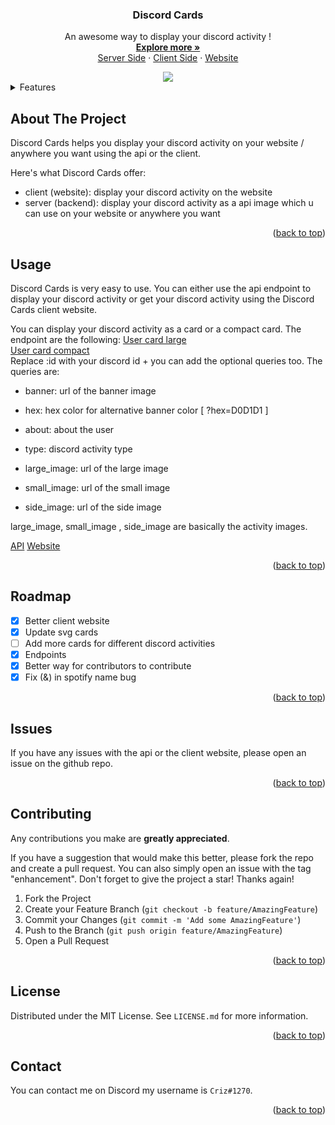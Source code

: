 <div align="center">
  <h3 align="center">Discord Cards</h3>

  <p align="center">
    An awesome way to display your discord activity !
    <br />
    <a href="https://github.com/crizmo/DiscordCards/blob/main/server-dcez/README.md"><strong>Explore more »</strong></a>
    <br />
    <a href="https://github.com/crizmo/DiscordCards/tree/main/server-dcez">Server Side</a>
    ·
    <a href="https://github.com/crizmo/dcez-client">Client Side</a>
    ·
    <a href="https://discord-cards.netlify.app/">Website</a>
  </p>
  <img src="https://discord-cards.kurizu.repl.co/api/compact/784141856426033233?about=Exploring&banner=https://staticg.sportskeeda.com/editor/2022/10/72d24-16655552144135-1920.jpg" />
</div>

<details>
  <summary>Features</summary>
  <ol>
    <li>
      <a href="#about-the-project">About The Project</a>
    </li>
    <li><a href="#usage">Usage</a></li>
    <li><a href="#roadmap">Roadmap</a></li>
    <li><a href="#issues">Issues</a></li>
    <li><a href="#contributing">Contributing</a></li>
    <li><a href="#license">License</a></li>
    <li><a href="#contact">Contact</a></li>
  </ol>
</details>

## About The Project

Discord Cards helps you display your discord activity on your website / anywhere you want using the api or the client.

Here's what Discord Cards offer:
* client (website): display your discord activity on the website
* server (backend): display your discord activity as a api image which u can use on your website or anywhere you want

<p align="right">(<a href="#top">back to top</a>)</p>

## Usage

Discord Cards is very easy to use.
You can either use the api endpoint to display your discord activity or get your discord activity using the Discord Cards client website.

You can display your discord activity as a card or a compact card.
The endpoint are the following:
<a href="https://discord-cards.kurizu.repl.co/api/card/:id">User card large</a> <br>
<a href="https://discord-cards.kurizu.repl.co/api/compact/:id">User card compact</a> <br>
Replace :id with your discord id + you can add the optional queries too.
The queries are:

  * banner: url of the banner image
  * hex: hex color for alternative banner color [ ?hex=D0D1D1 ]
  * about: about the user
  * type: discord activity type

  * large_image: url of the large image
  * small_image: url of the small image
  * side_image: url of the side image

  large_image, small_image , side_image are basically the activity images.

<a href="https://discord-cards.kurizu.repl.co/">API</a>
<a href="https://discord-cards.netlify.app/">Website</a>

<p align="right">(<a href="#top">back to top</a>)</p>

## Roadmap

- [x] Better client website
- [x] Update svg cards
- [ ] Add more cards for different discord activities
- [x] Endpoints
- [x] Better way for contributors to contribute
- [x] Fix (&) in spotify name bug

<p align="right">(<a href="#top">back to top</a>)</p>

## Issues

If you have any issues with the api or the client website, please open an issue on the github repo.

<p align="right">(<a href="#top">back to top</a>)</p>

## Contributing

Any contributions you make are **greatly appreciated**.

If you have a suggestion that would make this better, please fork the repo and create a pull request. You can also simply open an issue with the tag "enhancement".
Don't forget to give the project a star! Thanks again!

1. Fork the Project
2. Create your Feature Branch (`git checkout -b feature/AmazingFeature`)
3. Commit your Changes (`git commit -m 'Add some AmazingFeature'`)
4. Push to the Branch (`git push origin feature/AmazingFeature`)
5. Open a Pull Request

<p align="right">(<a href="#top">back to top</a>)</p>

<!-- LICENSE -->
## License

Distributed under the MIT License. See `LICENSE.md` for more information.

<p align="right">(<a href="#top">back to top</a>)</p>


<!-- CONTACT -->
## Contact

You can contact me on Discord my username is `Criz#1270`.

<p align="right">(<a href="#top">back to top</a>)</p>
